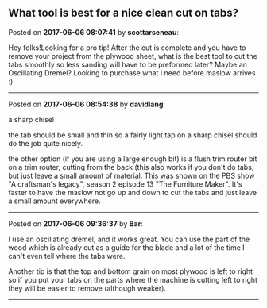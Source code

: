 ## What tool is best for a nice clean cut on tabs?
Posted on **2017-06-06 08:07:41** by **scottarseneau**:

Hey folks!Looking for a pro tip! After the cut is complete and you have to remove your project from the plywood sheet, what is the best tool to cut the tabs smoothly so less sanding will have to be preformed later? Maybe an Oscillating Dremel? Looking to purchase what I need before maslow arrives :)

---

Posted on **2017-06-06 08:54:38** by **davidlang**:

a sharp chisel



the tab should be small and thin so a fairly light tap on a sharp chisel should do the job quite nicely.



the other option (if you are using a large enough bit) is a flush trim router bit on a trim router, cutting from the back (this also works if you don't do tabs, but just leave a small amount of material. This was shown on the PBS show "A craftsman's legacy", season 2 episode 13 "The Furniture Maker". It's faster to have the maslow not go up and down to cut the tabs and just leave a small amount everywhere.

---

Posted on **2017-06-06 09:36:37** by **Bar**:

I use an oscillating dremel, and it works great. You can use the part of the wood which is already cut as a guide for the blade and a lot of the time I can't even tell where the tabs were.



Another tip is that the top and bottom grain on most plywood is left to right so if you put your tabs on the parts where the machine is cutting left to right they will be easier to remove (although weaker).

---


